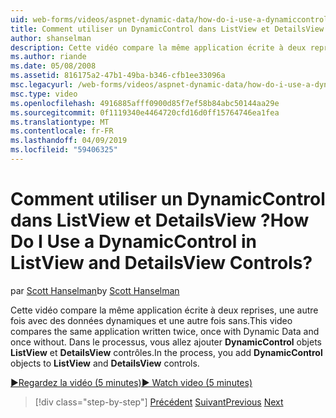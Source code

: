 ```yaml
---
uid: web-forms/videos/aspnet-dynamic-data/how-do-i-use-a-dynamiccontrol-in-listview-and-detailsview-controls
title: Comment utiliser un DynamicControl dans ListView et DetailsView ? | Microsoft Docs
author: shanselman
description: Cette vidéo compare la même application écrite à deux reprises, une autre fois avec des données dynamiques et une autre fois sans. Dans le processus, vous allez ajouter les objets DynamicControl ListView un...
ms.author: riande
ms.date: 05/08/2008
ms.assetid: 816175a2-47b1-49ba-b346-cfb1ee33096a
msc.legacyurl: /web-forms/videos/aspnet-dynamic-data/how-do-i-use-a-dynamiccontrol-in-listview-and-detailsview-controls
msc.type: video
ms.openlocfilehash: 4916885afff0900d85f7ef58b84abc50144aa29e
ms.sourcegitcommit: 0f1119340e4464720cfd16d0ff15764746ea1fea
ms.translationtype: MT
ms.contentlocale: fr-FR
ms.lasthandoff: 04/09/2019
ms.locfileid: "59406325"
---
```

# <a name="how-do-i-use-a-dynamiccontrol-in-listview-and-detailsview-controls"></a><span data-ttu-id="c892b-105">Comment utiliser un DynamicControl dans ListView et DetailsView ?</span><span class="sxs-lookup"><span data-stu-id="c892b-105">How Do I Use a DynamicControl in ListView and DetailsView Controls?</span></span>

<span data-ttu-id="c892b-106">par [Scott Hanselman](https://github.com/shanselman)</span><span class="sxs-lookup"><span data-stu-id="c892b-106">by [Scott Hanselman](https://github.com/shanselman)</span></span>

<span data-ttu-id="c892b-107">Cette vidéo compare la même application écrite à deux reprises, une autre fois avec des données dynamiques et une autre fois sans.</span><span class="sxs-lookup"><span data-stu-id="c892b-107">This video compares the same application written twice, once with Dynamic Data and once without.</span></span> <span data-ttu-id="c892b-108">Dans le processus, vous allez ajouter **DynamicControl** objets **ListView** et **DetailsView** contrôles.</span><span class="sxs-lookup"><span data-stu-id="c892b-108">In the process, you add **DynamicControl** objects to **ListView** and **DetailsView** controls.</span></span>

[<span data-ttu-id="c892b-109">&#9654;Regardez la vidéo (5 minutes)</span><span class="sxs-lookup"><span data-stu-id="c892b-109">&#9654; Watch video (5 minutes)</span></span>](https://channel9.msdn.com/Blogs/ASP-NET-Site-Videos/how-do-i-use-a-dynamiccontrol-in-listview-and-detailsview-controls)

> [!div class="step-by-step"]
> <span data-ttu-id="c892b-110">[Précédent](how-do-i-display-unknown-datatypes.md)
> [Suivant](getting-started-with-dynamic-data.md)</span><span class="sxs-lookup"><span data-stu-id="c892b-110">[Previous](how-do-i-display-unknown-datatypes.md)
[Next](getting-started-with-dynamic-data.md)</span></span>
